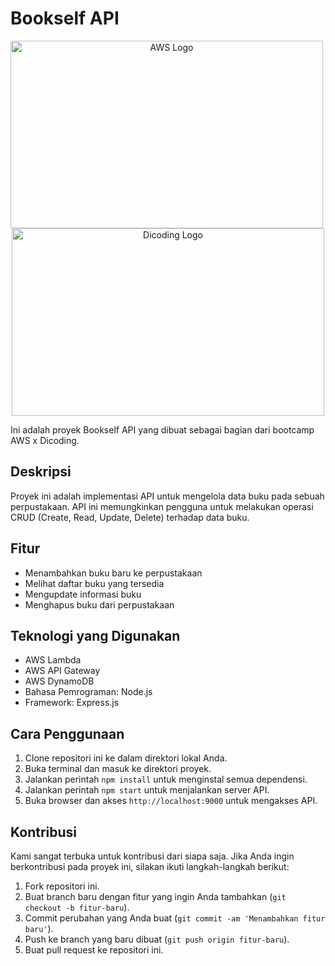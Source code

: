 # Bookself API

<div align="center">
  <img src="https://imgs.search.brave.com/OKjMLHIxFa966wRFLcR4oNfVjR018B45MMqOSLV3XA8/rs:fit:860:0:0/g:ce/aHR0cHM6Ly9tZWRp/YS5saWNkbi5jb20v/ZG1zL2ltYWdlL0Q1/NjFCQVFILXNDb0Jx/czZuelEvY29tcGFu/eS1iYWNrZ3JvdW5k/XzEwMDAwLzAvMTY2/MDE4Mjg0NTcxMi9k/aWNvZGluZ19jb3Zl/cj9lPTIxNDc0ODM2/NDcmdj1iZXRhJnQ9/QzhCdmk5eUVXdE5v/TXF2YmVpWDdRRDR5/cHF6ZWRtRVh6c09C/LWJtSktOcw" width="500" height="300" alt="AWS Logo" style="margin-right: 20px">
  <img src="https://imgs.search.brave.com/OB7TaiPXp9t87Likrv9kTjyaboeaKmVFXdBXIZbYWZI/rs:fit:860:0:0/g:ce/aHR0cHM6Ly93d3cu/bGlibG9nby5jb20v/aW1nLWxvZ28vYXc3/NTE5ZmU1OC1hd3Mt/bG9nby1maWxlLWFt/YXpvbi13ZWItc2Vy/dmljZXMtbG9nby1z/dmctd2lraW1lZGlh/LWNvbW1vbnMucG5n" width="500" height="300" alt="Dicoding Logo">
</div>

Ini adalah proyek Bookself API yang dibuat sebagai bagian dari bootcamp AWS x Dicoding.

## Deskripsi

Proyek ini adalah implementasi API untuk mengelola data buku pada sebuah perpustakaan. API ini memungkinkan pengguna untuk melakukan operasi CRUD (Create, Read, Update, Delete) terhadap data buku.

## Fitur

- Menambahkan buku baru ke perpustakaan
- Melihat daftar buku yang tersedia
- Mengupdate informasi buku
- Menghapus buku dari perpustakaan

## Teknologi yang Digunakan

- AWS Lambda
- AWS API Gateway
- AWS DynamoDB
- Bahasa Pemrograman: Node.js
- Framework: Express.js

## Cara Penggunaan

1. Clone repositori ini ke dalam direktori lokal Anda.
2. Buka terminal dan masuk ke direktori proyek.
3. Jalankan perintah `npm install` untuk menginstal semua dependensi.
4. Jalankan perintah `npm start` untuk menjalankan server API.
5. Buka browser dan akses `http://localhost:9000` untuk mengakses API.

## Kontribusi

Kami sangat terbuka untuk kontribusi dari siapa saja. Jika Anda ingin berkontribusi pada proyek ini, silakan ikuti langkah-langkah berikut:

1. Fork repositori ini.
2. Buat branch baru dengan fitur yang ingin Anda tambahkan (`git checkout -b fitur-baru`).
3. Commit perubahan yang Anda buat (`git commit -am 'Menambahkan fitur baru'`).
4. Push ke branch yang baru dibuat (`git push origin fitur-baru`).
5. Buat pull request ke repositori ini.
